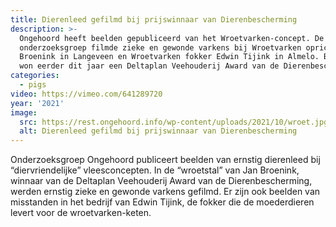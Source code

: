 ```yaml
---
title: Dierenleed gefilmd bij prijswinnaar van Dierenbescherming
description: >-
  Ongehoord heeft beelden gepubliceerd van het Wroetvarken-concept. De
  onderzoeksgroep filmde zieke en gewonde varkens bij Wroetvarken oprichter Jan
  Broenink in Langeveen en Wroetvarken fokker Edwin Tijink in Almelo. Broenink
  won eerder dit jaar een Deltaplan Veehouderij Award van de Dierenbescherming.
categories:
  - pigs
video: https://vimeo.com/641289720
year: '2021'
image:
  src: https://rest.ongehoord.info/wp-content/uploads/2021/10/wroet.jpg
  alt: Dierenleed gefilmd bij prijswinnaar van Dierenbescherming
---
```

Onderzoeksgroep Ongehoord publiceert beelden van ernstig dierenleed bij “diervriendelijke” vleesconcepten. In de “wroetstal” van Jan Broenink, winnaar van de Deltaplan Veehouderij Award van de Dierenbescherming, werden ernstig zieke en gewonde varkens gefilmd. Er zijn ook beelden van misstanden in het bedrijf van Edwin Tijink, de fokker die de moederdieren levert voor de wroetvarken-keten.